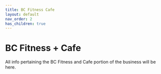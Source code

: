```yaml
---
title: BC Fitness Cafe
layout: default
nav_order: 2
has_children: true
---
```

# BC Fitness + Cafe
All info pertaining the BC Fitness and Cafe portion of the business will be here.